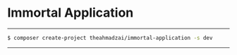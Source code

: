 # Immortal Application

-----------------------------------
```bash
$ composer create-project theahmadzai/immortal-application -s dev
```
-----------------------------------
